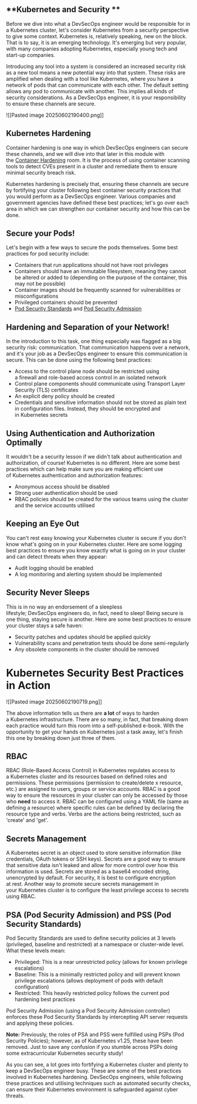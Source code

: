 ## **Kubernetes and Security **

Before we dive into what a DevSecOps engineer would be responsible for in a Kubernetes cluster, let's consider Kubernetes from a security perspective to give some context. Kubernetes is, relatively speaking, new on the block. That is to say, it is an emerging technology. It's emerging but very popular, with many companies adopting Kubernetes, especially young tech and start-up companies. 

Introducing any tool into a system is considered an increased security risk as a new tool means a new potential way into that system. These risks are amplified when dealing with a tool like Kubernetes, where you have a network of pods that can communicate with each other. The default setting allows any pod to communicate with another. This implies all kinds of security considerations. As a DevSecOps engineer, it is your responsibility to ensure these channels are secure.

![[Pasted image 20250602190400.png]]

## **Kubernetes Hardening**

Container hardening is one way in which DevSecOps engineers can secure these channels, and we will dive into that later in this module with the [Container Hardening](https://tryhackme.com/room/containerhardening) room. It is the process of using container scanning tools to detect CVEs present in a cluster and remediate them to ensure minimal security breach risk.

Kubernetes hardening is precisely that, ensuring these channels are secure by fortifying your cluster following best container security practices that you would perform as a DevSecOps engineer. Various companies and government agencies have defined these best practices; let's go over each area in which we can strengthen our container security and how this can be done.

## **Secure your Pods!** 

Let's begin with a few ways to secure the pods themselves. Some best practices for pod security include:

- Containers that run applications should not have root privileges
- Containers should have an immutable filesystem, meaning they cannot be altered or added to (depending on the purpose of the container, this may not be possible) 
- Container images should be frequently scanned for vulnerabilities or misconfigurations 
- Privileged containers should be prevented  
- [Pod Security Standards](https://kubernetes.io/docs/concepts/security/pod-security-standards/) and [Pod Security Admission](https://kubernetes.io/docs/concepts/security/pod-security-admission/)

## **Hardening and Separation of your Network!**

In the introduction to this task, one thing especially was flagged as a big security risk: communication. That communication happens over a network, and it's your job as a DevSecOps engineer to ensure this communication is secure. This can be done using the following best practices: 

- Access to the control plane node should be restricted using a firewall and role-based access control in an isolated network
- Control plane components should communicate using Transport Layer Security (TLS) certificates
- An explicit deny policy should be created
- Credentials and sensitive information should not be stored as plain text in configuration files. Instead, they should be encrypted and in Kubernetes secrets

## **Using Authentication and Authorization Optimally** 

It wouldn't be a security lesson if we didn't talk about authentication and authorization, of course! Kubernetes is no different. Here are some best practices which can help make sure you are making efficient use of Kubernetes authentication and authorization features: 

- Anonymous access should be disabled 
- Strong user authentication should be used 
- RBAC policies should be created for the various teams using the cluster and the service accounts utilised 

## **Keeping an Eye Out**

You can't rest easy knowing your Kubernetes cluster is secure if you don't know what's going on in your Kubernetes cluster. Here are some logging best practices to ensure you know exactly what is going on in your cluster and can detect threats when they appear: 

- Audit logging should be enabled 
- A log monitoring and alerting system should be implemented

## **Security Never Sleeps**

This is in no way an endorsement of a sleepless lifestyle; DevSecOps engineers do, in fact, need to sleep! Being secure is one thing, staying secure is another. Here are some best practices to ensure your cluster stays a safe haven: 

- Security patches and updates should be applied quickly
- Vulnerability scans and penetration tests should be done semi-regularly 
- Any obsolete components in the cluster should be removed

# **Kubernetes Security Best Practices in Action**

![[Pasted image 20250602190719.png]]

The above information tells us there are **a lot** of ways to harden a Kubernetes infrastructure. There are so many, in fact, that breaking down each practice would turn this room into a self-published e-book. With the opportunity to get your hands on Kubernetes just a task away, let's finish this one by breaking down just three of them.

## **RBAC** 

RBAC (Role-Based Access Control) in Kubernetes regulates access to a Kubernetes cluster and its resources based on defined roles and permissions. These permissions (permission to create/delete x resource, etc.) are assigned to users, groups or service accounts. RBAC is a good way to ensure the resources in your cluster can only be accessed by those who **need** to access it. RBAC can be configured using a YAML file (same as defining a resource) where specific rules can be defined by declaring the resource type and verbs. Verbs are the actions being restricted, such as 'create' and 'get'.  

## **Secrets Management**

A Kubernetes secret is an object used to store sensitive information (like credentials, OAuth tokens or SSH keys). Secrets are a good way to ensure that sensitive data isn't leaked and allow for more control over how this information is used. Secrets are stored as a base64 encoded string, unencrypted by default. For security, it is best to configure encryption at rest. Another way to promote secure secrets management in your Kubernetes cluster is to configure the least privilege access to secrets using RBAC.  

## **PSA (Pod Security Admission) and PSS (Pod Security Standards)**

Pod Security Standards are used to define security policies at 3 levels (privileged, baseline and restricted) at a namespace or cluster-wide level. What these levels mean: 

- Privileged: This is a near unrestricted policy (allows for known privilege escalations)
- Baseline: This is a minimally restricted policy and will prevent known privilege escalations (allows deployment of pods with default configuration)
- Restricted: This heavily restricted policy follows the current pod hardening best practices

Pod Security Admission (using a Pod Security Admission controller) enforces these Pod Security Standards by intercepting API server requests and applying these policies.

**Note:** Previously, the roles of PSA and PSS were fulfilled using PSPs (Pod Security Policies); however, as of Kubernetes v1.25, these have been removed. Just to save any confusion if you stumble across PSPs doing some extracurricular Kubernetes security study!

As you can see, a lot goes into fortifying a Kubernetes cluster and plenty to keep a DevSecOps engineer busy. These are some of the best practices involved in Kubernetes hardening. DevSecOps engineers, while following these practices and utilising techniques such as automated security checks, can ensure their Kubernetes environment is safeguarded against cyber threats.